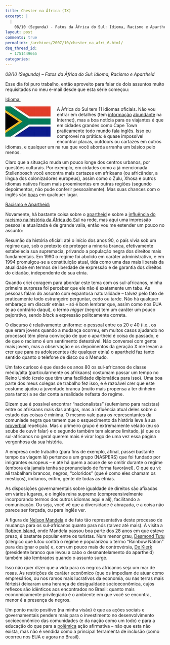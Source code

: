 ```yaml
---
title: Chester na África (IX)
excerpt: |
  |
    08/10 (Segunda) - Fatos da África do Sul: Idioma, Racismo e Apartheid Esse dia foi puro trabalho, então aproveito para falar de dois assuntos muito requisitados no meu e-mail desde que esta série começou: Idioma: A África do Sul tem...
layout: post
comments: true
permalink: /archives/2007/10/chester_na_afri_6.html/
dsq_thread_id:
  - 1751449665
categories:
---
```

*08/10 (Segunda) &#8211; Fatos da África do Sul: Idioma, Racismo e Apartheid*

Esse dia foi puro trabalho, então aproveito para falar de dois assuntos muito requisitados no meu e-mail desde que esta série começou:

<u>Idioma:</u>

<span class="mt-enclosure mt-enclosure-image"><img alt="bandeira_africa_do_sul.jpg" src="/archives/img/bandeira_africa_do_sul.jpg" width="143" height="95" class="mt-image-left" style="float: left; margin: 0 20px 20px 0;" /></span>A África do Sul tem 11 idiomas oficiais. Não vou entrar em detalhes (tem [informação][1] [abundante][2] na Internet), mas a boa notícia para os viajantes é que em cidades grandes como Cape Town praticamente todo mundo fala inglês. Isso eu comprovei na prática: é quase impossível encontrar placas, outdoors ou cartazes em outros idiomas, e qualquer um na rua que você aborda arranha um básico pelo menos.

Claro que a situação muda um pouco longe dos centros urbanos, por questões culturais. Por exemplo, em cidades como a já mencionada Stellenbosch você encontra mais cartazes em afrikaans (ou africânder, a língua dos colonizadores europeus), assim como o Zulu, Xhosa e outros idiomas nativos ficam mais proeminentes em outras regiões (segundo depoimentos, não pude conferir pessoalmente). Mas suas chances com o inglês são <a href="http://www.southafrica.info/ess_info/sa_glance/demographics/language.htm#english" target="_blank">boas</a> em qualquer lugar.

<u>Racismo e Apartheid:</u>

Novamente, há bastante coisa sobre o [apartheid][3] e sobre a [influência do racismo na história da África do Sul][4] na rede, mas aqui uma impressão pessoal e atualizada é de grande valia, então vou me estender um pouco no assunto:

Resumão da história oficial: até o início dos anos 90, o país vivia sob um regime que, sob o pretexto de proteger a minoria branca, efetivamente estabelecia sua supremacia, privando a população negra dos direitos mais fundamentais. Em 1990 o regime foi abolido em caráter administrativo, e em 1994 promulgou-se a constituição atual, tida como uma das mais liberais da atualidade em termos de liberdade de expressão e de garantia dos direitos do cidadão, independente de sua etnia.

Quando criei coragem para abordar este tema com os sul-africanos, minha primeira surpresa foi perceber que ele não é exatamente um tabu. As pessoas falam do assunto com espantosa naturalidade &#8211; talvez pelo fato de praticamente todo estrangeiro perguntar, cedo ou tarde. Não há qualquer embaraço em discutir etnias &#8211; só é bom lembrar que, assim como nos EUA (e ao contrário daqui), o termo *nigger* (negro) tem um caráter um pouco pejorativo, sendo *black* a expressão politcamente correta.

O discurso é relativamente uniforme: o pessoal entre os 20 e 40 (i.e., os que eram jovens quando a mudança ocorreu, em muitos casos ajudando no processo) têm plena convicção de que o apartheid é coisa do passado, e de que o racismo é um sentimento detestável. Não conversei com gente mais jovem, mas a observação e os depoimentos da geração X me levam a crer que para os adolescentes (de qualquer etnia) o apartheid faz tanto sentido quanto o telefone de disco ou o Menudo.

Um fato curioso é que desde os anos 80 os sul-africanos de classe média/alta (particularmente os afrikaans) costumam passar um tempo no Reino Unido (creio que têm uma facilidade diplomática para isso). Uma boa parte dos meus colegas de trabalho fez isso, e é razoável crer que este costume ajudou a juventude branca (muito mais propensa a ter dinheiro para tanto) a se dar conta a realidade nefasta do regime.

Dizem que é possível encontrar &#8220;nacionalistas&#8221; (eufemismo para racistas) entre os afrikaans mais das antigas, mas a influência atual deles sobre o estado das coisas é mínima. O mesmo vale para os representantes da comuniade negra que temem que o esquecimento da história leve à sua [proverbial][5] repetição. Mas o primeiro grupo é extremamente velado (eu só soube de ouvir falar) e o segundo também tem alcance limitado, já que os sul-africanos no geral querem mais é virar logo de uma vez essa página vergonhosa da sua história.

A empresa onde trabalho (para fins de exemplo, afinal, passei bastante tempo da viagem lá) pertence a um grupo (NASPERS) que foi fundado por imigrantes europeus &#8211; e até há quem a acuse de se omitir durante o regime (embora ela jamais tenha se pronunciado de forma favorável). O que eu vi: ali trabalham brancos, negros, &#8220;coloridos&#8221; (que é como eles chamam os mestiços), indianos, enfim, gente de todas as etnias.

As disposições governamentais sobre igualdade de direitos são afixadas em vários lugares, e o inglês reina supremo (compreensivelmente incorporando termos dos outros idiomas aqui e ali), facilitando a comunicação. Ou seja, você vê que a diversidade é abraçada, e a coisa não parece ser forçada, ou para inglês ver.

A figura de [Nelson Mandela][6] é de fato tão representativa deste processo de mudança para os sul-africanos quanto para nós (talvez até mais). A visita a [Robben Island][7], onde Mandela passou boa parte dos 28 anos em que esteve preso, é bastante popular entre os turistas. Num menor grau, [Desmond Tutu][8] (clérgico que lutou contra o regime e popularizou o termo &#8220;Rainbow Nation&#8221; para designar o país) e, com um pouco mais de controvérsia, [De Klerk][9] (presidente branco que levou a cabo o desmantelamento do apartheid) também são lembrados quando o assunto surge.

Isso não quer dizer que a vida para os negros africanos seja um mar de rosas. As restrições de caráter econômico (que os impediam de atuar como empresários, ou nos ramos mais lucrativos da economia, ou nas terras mais férteis) deixaram uma herança de desigualdade socioeconômica, cujos reflexos são idênticos aos encontrados no Brasil: quanto mais economicamente privilegiado é o ambiente em que você se encontra, menor é a presença de negros.

Um ponto muito positivo (na minha visão) é que as ações sociais e governamentais pendem mais para o investimento no desenvolvimento socioeconômico das comunidades (e da nação como um todo) e para a educação do que para a [polêmica][10] ação afirmativa &#8211; não que esta não exista, mas não é vendida como a principal ferramenta de inclusão (como ocorreu nos EUA e agora no Brasil).

 [1]: http://www.ethnologue.com/show_country.asp?name=za
 [2]: http://en.wikipedia.org/wiki/Languages_of_South_Africa
 [3]: http://pt.wikipedia.org/wiki/Apartheid
 [4]: http://www.tvcultura.com.br/aloescola/historia/cenasdoseculo/internacionais/africadosul.htm
 [5]: http://thinkexist.com/quotation/those_who_don-t_know_history_are_destined_to/346796.html
 [6]: http://pt.wikipedia.org/wiki/Nelson_Mandela
 [7]: http://www.freedom.co.za/
 [8]: http://almaz.com/nobel/peace/1984a.html
 [9]: http://en.wikipedia.org/wiki/Frederik_Willem_de_Klerk
 [10]: http://www.andes.org.br/Informandes13_cotas.htm
